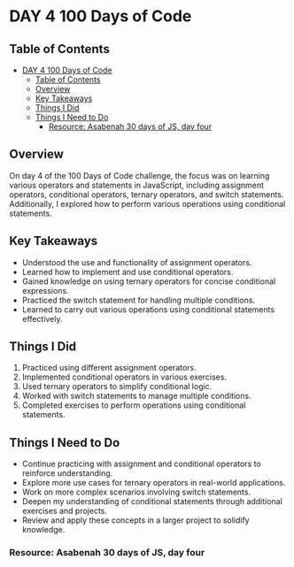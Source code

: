 # DAY 4 100 Days of Code

## Table of Contents
- [DAY 4 100 Days of Code](#day-4-100-days-of-code)
  - [Table of Contents](#table-of-contents)
  - [Overview](#overview)
  - [Key Takeaways](#key-takeaways)
  - [Things I Did](#things-i-did)
  - [Things I Need to Do](#things-i-need-to-do)
    - [Resource: Asabenah 30 days of JS, day four](#resource-asabenah-30-days-of-js-day-four)

## Overview
On day 4 of the 100 Days of Code challenge, the focus was on learning various operators and statements in JavaScript, including assignment operators, conditional operators, ternary operators, and switch statements. Additionally, I explored how to perform various operations using conditional statements.

## Key Takeaways
- Understood the use and functionality of assignment operators.
- Learned how to implement and use conditional operators.
- Gained knowledge on using ternary operators for concise conditional expressions.
- Practiced the switch statement for handling multiple conditions.
- Learned to carry out various operations using conditional statements effectively.

## Things I Did
1. Practiced using different assignment operators.
2. Implemented conditional operators in various exercises.
3. Used ternary operators to simplify conditional logic.
4. Worked with switch statements to manage multiple conditions.
5. Completed exercises to perform operations using conditional statements.

## Things I Need to Do
- Continue practicing with assignment and conditional operators to reinforce understanding.
- Explore more use cases for ternary operators in real-world applications.
- Work on more complex scenarios involving switch statements.
- Deepen my understanding of conditional statements through additional exercises and projects.
- Review and apply these concepts in a larger project to solidify knowledge.

### Resource: Asabenah 30 days of JS, day four